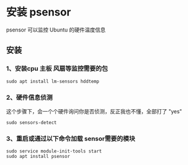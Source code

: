 # 安装 psensor

psensor 可以监控 Ubuntu 的硬件温度信息

## 安装

### 1、安装cpu 主板 风扇等监控需要的包

```
sudo apt install lm-sensors hddtemp
```

### 2、硬件信息侦测

这个步骤下，会一个个硬件询问你是否侦测，反正我也不懂，全部打了 "yes"

```
sudo sensors-detect
```

### 3、重启或通过以下命令加载 sensor需要的模块

```
sudo service module-init-tools start
sudo apt install psensor
```